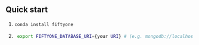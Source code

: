 ## Quick start

1. ```bash
   conda install fiftyone
   ```
2. ```bash
    export FIFTYONE_DATABASE_URI={your URI} # (e.g. mongodb://localhost:34017)
    ```
